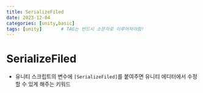 ```yaml
---
title: SerializeFiled
date: 2023-12-04
categories: [unity,basic]
tags: [unity]		# TAG는 반드시 소문자로 이루어져야함!
---
```


# **SerializeFiled**

* 유니티 스크립트의 변수에 `[SerializeFiled]`를 붙여주면 유니티 에디터에서 수정할 수 있게 해주는 키워드

